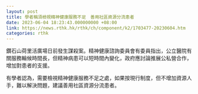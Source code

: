 ```yaml
---
layout: post
title: 學者稱須檢視精神健康服務不足　善用社區資源分流患者
date: 2023-06-04 18:23:43.000000000 +08:00
link: https://news.rthk.hk/rthk/ch/component/k2/1703477-20230604.htm
categories: rthk
---
```


鑽石山荷里活廣場日前發生謀殺案。精神健康諮詢委員會有委員指出，公立醫院有關服務輪候時間長，但精神病患可以短時間內變化，政府應討論推展公私營合作，增加對患者的支援。

有學者認為，需要檢視精神健康服務不足之處，如果按現行制度，但不增加資源人手，難以解決問題，建議善用社區資源分流患者。
